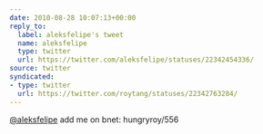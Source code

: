 ```yaml
---
date: 2010-08-28 10:07:13+00:00
reply_to:
  label: aleksfelipe's tweet
  name: aleksfelipe
  type: twitter
  url: https://twitter.com/aleksfelipe/statuses/22342454336/
source: twitter
syndicated:
- type: twitter
  url: https://twitter.com/roytang/statuses/22342763284/
---
```


[@aleksfelipe](https://twitter.com/aleksfelipe/) add me on bnet: hungryroy/556
